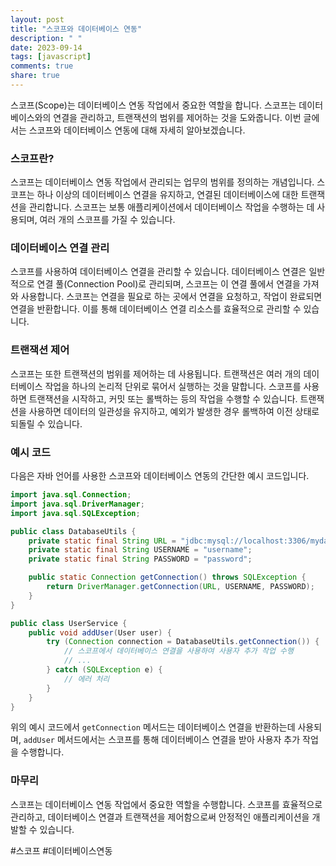 ```yaml
---
layout: post
title: "스코프와 데이터베이스 연동"
description: " "
date: 2023-09-14
tags: [javascript]
comments: true
share: true
---
```


스코프(Scope)는 데이터베이스 연동 작업에서 중요한 역할을 합니다. 스코프는 데이터베이스와의 연결을 관리하고, 트랜잭션의 범위를 제어하는 것을 도와줍니다. 이번 글에서는 스코프와 데이터베이스 연동에 대해 자세히 알아보겠습니다.

### 스코프란?

스코프는 데이터베이스 연동 작업에서 관리되는 업무의 범위를 정의하는 개념입니다. 스코프는 하나 이상의 데이터베이스 연결을 유지하고, 연결된 데이터베이스에 대한 트랜잭션을 관리합니다. 스코프는 보통 애플리케이션에서 데이터베이스 작업을 수행하는 데 사용되며, 여러 개의 스코프를 가질 수 있습니다.

### 데이터베이스 연결 관리

스코프를 사용하여 데이터베이스 연결을 관리할 수 있습니다. 데이터베이스 연결은 일반적으로 연결 풀(Connection Pool)로 관리되며, 스코프는 이 연결 풀에서 연결을 가져와 사용합니다. 스코프는 연결을 필요로 하는 곳에서 연결을 요청하고, 작업이 완료되면 연결을 반환합니다. 이를 통해 데이터베이스 연결 리소스를 효율적으로 관리할 수 있습니다.

### 트랜잭션 제어

스코프는 또한 트랜잭션의 범위를 제어하는 데 사용됩니다. 트랜잭션은 여러 개의 데이터베이스 작업을 하나의 논리적 단위로 묶어서 실행하는 것을 말합니다. 스코프를 사용하면 트랜잭션을 시작하고, 커밋 또는 롤백하는 등의 작업을 수행할 수 있습니다. 트랜잭션을 사용하면 데이터의 일관성을 유지하고, 예외가 발생한 경우 롤백하여 이전 상태로 되돌릴 수 있습니다.

### 예시 코드

다음은 자바 언어를 사용한 스코프와 데이터베이스 연동의 간단한 예시 코드입니다.

```java
import java.sql.Connection;
import java.sql.DriverManager;
import java.sql.SQLException;

public class DatabaseUtils {
    private static final String URL = "jdbc:mysql://localhost:3306/mydatabase";
    private static final String USERNAME = "username";
    private static final String PASSWORD = "password";

    public static Connection getConnection() throws SQLException {
        return DriverManager.getConnection(URL, USERNAME, PASSWORD);
    }
}

public class UserService {
    public void addUser(User user) {
        try (Connection connection = DatabaseUtils.getConnection()) {
            // 스코프에서 데이터베이스 연결을 사용하여 사용자 추가 작업 수행
            // ...
        } catch (SQLException e) {
            // 에러 처리
        }
    }
}
```

위의 예시 코드에서 `getConnection` 메서드는 데이터베이스 연결을 반환하는데 사용되며, `addUser` 메서드에서는 스코프를 통해 데이터베이스 연결을 받아 사용자 추가 작업을 수행합니다.

### 마무리

스코프는 데이터베이스 연동 작업에서 중요한 역할을 수행합니다. 스코프를 효율적으로 관리하고, 데이터베이스 연결과 트랜잭션을 제어함으로써 안정적인 애플리케이션을 개발할 수 있습니다.

#스코프 #데이터베이스연동